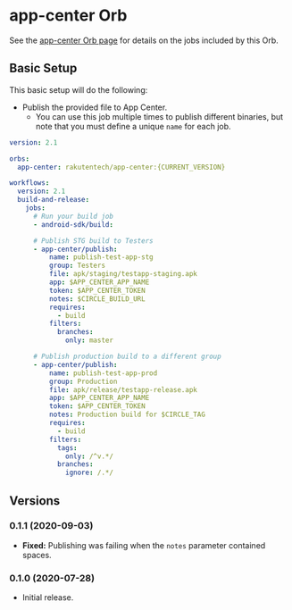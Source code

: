 # app-center Orb

See the [app-center Orb page](https://circleci.com/orbs/registry/orb/rakutentech/app-center) for details on the jobs included by this Orb.

## Basic Setup

This basic setup will do the following:
- Publish the provided file to App Center.
    - You can use this job multiple times to publish different binaries, but note that you must define a unique `name` for each job.

```yml
version: 2.1

orbs:
  app-center: rakutentech/app-center:{CURRENT_VERSION}

workflows:
  version: 2.1
  build-and-release:
    jobs:
      # Run your build job
      - android-sdk/build:

      # Publish STG build to Testers
      - app-center/publish:
          name: publish-test-app-stg    
          group: Testers
          file: apk/staging/testapp-staging.apk
          app: $APP_CENTER_APP_NAME
          token: $APP_CENTER_TOKEN
          notes: $CIRCLE_BUILD_URL
          requires:
            - build
          filters:
            branches:
              only: master

      # Publish production build to a different group
      - app-center/publish:
          name: publish-test-app-prod
          group: Production
          file: apk/release/testapp-release.apk
          app: $APP_CENTER_APP_NAME
          token: $APP_CENTER_TOKEN
          notes: Production build for $CIRCLE_TAG
          requires:
            - build
          filters:
            tags:
              only: /^v.*/
            branches:
              ignore: /.*/
```

## Versions

### 0.1.1 (2020-09-03)

- **Fixed:** Publishing was failing when the `notes` parameter contained spaces.

### 0.1.0 (2020-07-28)

- Initial release.
